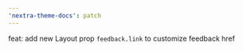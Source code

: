 ```yaml
---
'nextra-theme-docs': patch
---
```


feat: add new Layout prop `feedback.link` to customize feedback href
